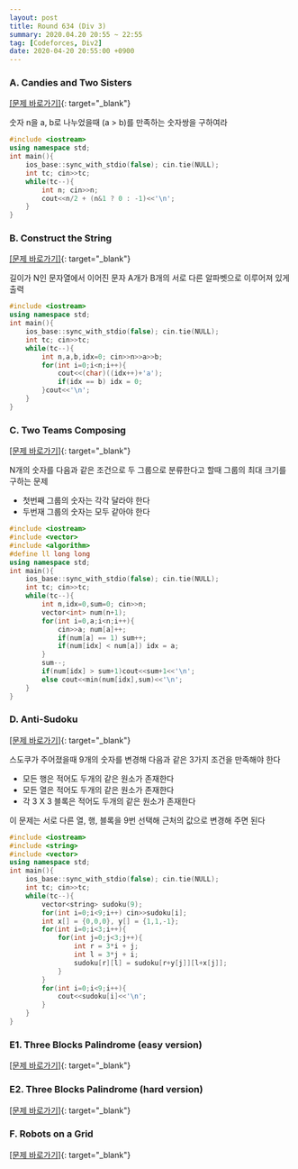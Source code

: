 ```yaml
---
layout: post
title: Round 634 (Div 3)
summary: 2020.04.20 20:55 ~ 22:55
tag: [Codeforces, Div2]
date: 2020-04-20 20:55:00 +0900
---
```


### A. Candies and Two Sisters 
[[문제 바로가기]](https://codeforces.com/contest/1335/problem/A){: target="\_blank"}

숫자 n을 a, b로 나누었을때 (a > b)를 만족하는 숫자쌍을 구하여라

```c++
#include <iostream>
using namespace std;
int main(){
	ios_base::sync_with_stdio(false); cin.tie(NULL);
	int tc; cin>>tc;
	while(tc--){
		int n; cin>>n;	
		cout<<n/2 + (n&1 ? 0 : -1)<<'\n';
	}
}
```

### B. Construct the String 
[[문제 바로가기]](https://codeforces.com/contest/1335/problem/B){: target="\_blank"}

길이가 N인 문자열에서 이어진 문자 A개가 B개의 서로 다른 알파벳으로 이루어져 있게 출력

```c++
#include <iostream>
using namespace std;
int main(){
	ios_base::sync_with_stdio(false); cin.tie(NULL);
	int tc; cin>>tc;
	while(tc--){
		int n,a,b,idx=0; cin>>n>>a>>b;
		for(int i=0;i<n;i++){
			cout<<(char)((idx++)+'a');	
			if(idx == b) idx = 0;
		}cout<<'\n';
	}
}
```

### C. Two Teams Composing 
[[문제 바로가기]](https://codeforces.com/contest/1335/problem/C){: target="\_blank"}

N개의 숫자를 다음과 같은 조건으로 두 그룹으로 분류한다고 할때 그룹의 최대 크기를 구하는 문제

* 첫번째 그룹의 숫자는 각각 달라야 한다
* 두번재 그룹의 숫자는 모두 같아야 한다

```c++
#include <iostream>
#include <vector>
#include <algorithm>
#define ll long long
using namespace std;
int main(){
	ios_base::sync_with_stdio(false); cin.tie(NULL);
	int tc; cin>>tc;
	while(tc--){
		int n,idx=0,sum=0; cin>>n;
		vector<int> num(n+1);
		for(int i=0,a;i<n;i++){
			cin>>a; num[a]++;
			if(num[a] == 1) sum++;
			if(num[idx] < num[a]) idx = a;
		}
		sum--;
		if(num[idx] > sum+1)cout<<sum+1<<'\n';
		else cout<<min(num[idx],sum)<<'\n';
	}
}
```

### D. Anti-Sudoku 
[[문제 바로가기]](https://codeforces.com/contest/1335/problem/D){: target="\_blank"}

스도쿠가 주어졌을때 9개의 숫자를 변경해 다음과 같은 3가지 조건을 만족해야 한다

* 모든 행은 적어도 두개의 같은 원소가 존재한다
* 모든 열은 적어도 두개의 같은 원소가 존재한다
* 각 3 X 3 블록은 적어도 두개의 같은 원소가 존재한다

이 문제는 서로 다른 열, 행, 블록을 9번 선택해 근처의 값으로 변경해 주면 된다

```c++
#include <iostream>
#include <string>
#include <vector>
using namespace std;
int main(){
	ios_base::sync_with_stdio(false); cin.tie(NULL);
	int tc; cin>>tc;
	while(tc--){
		vector<string> sudoku(9);
		for(int i=0;i<9;i++) cin>>sudoku[i];
		int x[] = {0,0,0}, y[] = {1,1,-1};
		for(int i=0;i<3;i++){
			for(int j=0;j<3;j++){
				int r = 3*i + j;
				int l = 3*j + i;
				sudoku[r][l] = sudoku[r+y[j]][l+x[j]];
			}
		}
		for(int i=0;i<9;i++){
			cout<<sudoku[i]<<'\n';
		}
	}
}
```

### E1. Three Blocks Palindrome (easy version) 
[[문제 바로가기]](https://codeforces.com/contest/1335/problem/E1){: target="\_blank"}

### E2. Three Blocks Palindrome (hard version) 
[[문제 바로가기]](https://codeforces.com/contest/1335/problem/E2){: target="\_blank"}

### F. Robots on a Grid 
[[문제 바로가기]](https://codeforces.com/contest/1335/problem/F){: target="\_blank"}
